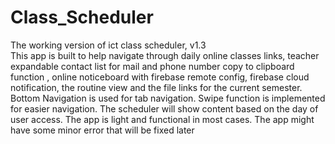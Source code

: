 # Class_Scheduler
The working version of ict class scheduler, v1.3
<br>
This app is built to help navigate through daily online classes links, teacher expandable contact list for mail and phone number copy to clipboard function , online noticeboard with firebase remote config, firebase cloud notification, the routine view and the file links for the current semester.
Bottom Navigation is used for tab navigation. Swipe function is implemented for easier navigation.
The scheduler will show content based on the day of user access. The app is light and functional in most cases. The app might have some minor error that will be fixed later
